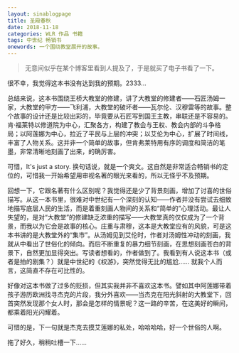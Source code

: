 ```yaml
---
layout: sinablogpage
title: 圣殿春秋
date: 2018-11-18
categories: WLR 作品 书籍
tags: 中世纪 畅销书
onewords: 一个围绕教堂展开的故事。
---
```

> 无意间似乎在某个博客里看到人提及了，于是就买了电子书看了一下。

很不幸，我觉得这本书没有达到我的预期。2333...

总结来说，这本书围绕王桥大教堂的修建，讲了大教堂的修建者——石匠汤姆一家，大教堂的甲方——飞利浦，大教堂的破坏者——瓦尔伦、汉穆雷等的故事。整个故事的设计还是比较出彩的，毕竟要从石匠写到国王主教，串联还是不容易的。肯·福莱特以修道院为中心，汇聚各方，构建了教会与王权、教会内部的斗争格局；以阿莲娜为中心，拉近了平民与上层的冲突；以艾伦为中心，扩展了时间线，丰富了人物关系。这并非一个简单的故事，但肯弗莱特用有序的调度和简洁的笔墨，非常清晰地刻画了出来，的确厉害。

可惜，It's just a story. 换句话说，就是一个爽文。这自然是非常适合畅销书的定位的，可惜我一开始希望用审视名著的眼光来看的，所以无怪乎不及预期。

回想一下，它跟名著有什么区别呢？我觉得还是少了背景刻画，增加了讨喜的世俗描写。从这一本书里，很难对中世纪有一个深刻的认知——作者并没有尝试去细致地描写底层人民的生活，而是着重刻画人物间的关系和“简单的”心理活动。最让人失望的，是对“大教堂”的修建缺乏浓重的描写——大教堂真的仅仅成为了一个背景，而我以为它会是故事的核心。庄重与肃穆，这本是大教堂应有的风貌，可是这本书讲的是大教堂外的“集市”。从汤姆见到艾伦时，作者对汤姆性冲动的刻画，我就从中看出了世俗化的倾向。而后不断重复的暴力细节刻画，在思想刻画苍白的背景下，自然更加显得突出。写读者想看的，作者做到了。我看到有人说这本书（或者是拍的剧集？）就是中世纪的《权游》，突然觉得无比的尴尬…… 就我个人而言，这简直不存在可比性的。 

好像对这本书做了过多的贬损，但其实我并非不喜欢这本书。譬如其中阿莲娜带着孩子游历欧洲找寻杰克的片段，我分外喜欢——当杰克在阳光斜射的大教堂下，回首突然发现那个女人时，那会是怎样的情景呢？这一路的辛苦，在这美好的瞬间，都乘着阳光闪耀着。

可惜的是，下一句就是杰克去摸艾莲娜的私处，哈哈哈哈，好一个世俗的人啊。

拖了好久，稍稍吐槽一下……